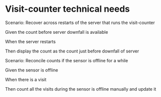 # Visit-counter technical needs

Scenario: Recover across restarts of the server
that runs the visit-counter

 Given the count before server downfall is available 
  
 When the server restarts
  
 Then display the count as the count just before downfall of server

Scenario: Reconcile counts if the sensor is offline for a while

 Given the sensor is offline
  
 When there is a visit
  
 Then count all the visits during the sensor is offline manually and update it 
